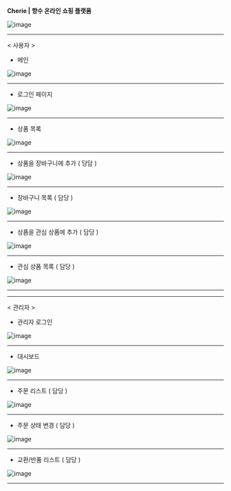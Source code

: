 **Cherie | 향수 온라인 쇼핑 플랫폼**



![image](https://github.com/In0code/cherie/assets/137425054/9855cdcd-b79f-4cfa-8e05-7c05c84cb2a8)





--------------------------------------------------------------------


< 사용자 >









- 메인



![image](https://github.com/In0code/cherie/assets/137425054/a44f2138-ebc4-4c54-b3e6-cb53ed35dfcf)




--------------------------------------------------------------------



- 로그인 페이지

![image](https://github.com/In0code/cherie/assets/137425054/7d58f93d-681f-4765-9e24-9d50939c1d0f)




--------------------------------------------------------------------


- 상품 목록


![image](https://github.com/In0code/cherie/assets/137425054/93d99ae4-edd0-4db5-9462-3f9de6bd224a)



--------------------------------------------------------------------


- 상품을 장바구니에 추가 ( 당담 )

![image](https://github.com/In0code/cherie/assets/137425054/a6ad87b9-cf4b-4663-9add-446e274fbc98)



--------------------------------------------------------------------


- 장바구니 목록 ( 담당 )

![image](https://github.com/In0code/cherie/assets/137425054/30eafbd9-bccc-492b-bc31-2669a2ba8f96)


--------------------------------------------------------------------


- 상품을 관심 상품에 추가 ( 담당 )


![image](https://github.com/In0code/cherie/assets/137425054/50970cea-0138-4683-b195-cb73d39285b7)



--------------------------------------------------------------------


- 관심 상품 목록  ( 담당 )

![image](https://github.com/In0code/cherie/assets/137425054/b5280e65-e215-473c-ace9-8d0e3cbefb69)


--------------------------------------------------------------------
--------------------------------------------------------------------

< 관리자 >


- 관리자 로그인


![image](https://github.com/In0code/cherie/assets/137425054/6dfa90cb-28aa-4f39-8291-7f0fc9333aaa)


--------------------------------------------------------------------


- 대시보드


![image](https://github.com/In0code/cherie/assets/137425054/694001f9-5670-49b3-8120-d47777c46def)


--------------------------------------------------------------------



- 주문 리스트 ( 담당 )


![image](https://github.com/In0code/cherie/assets/137425054/9323ec1c-fd50-4778-a14e-7c0dfebbf3f3)



--------------------------------------------------------------------



- 주문 상태 변경 ( 담당 )


![image](https://github.com/In0code/cherie/assets/137425054/0a3d1e96-abcb-40cc-aaa8-1c3fd39f46c9)



--------------------------------------------------------------------


- 교환/반품 리스트 ( 담당 )


![image](https://github.com/In0code/cherie/assets/137425054/3d84c227-9aba-4a66-bf8a-bdee234d4912)




--------------------------------------------------------------------
